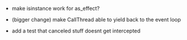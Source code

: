 - make isinstance work for as_effect?
- (bigger change) make CallThread able to yield back to the event loop

- add a test that canceled stuff doesnt get intercepted
